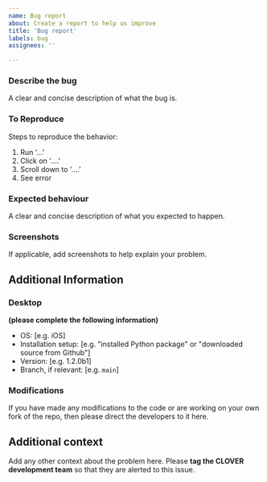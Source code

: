 ```yaml
---
name: Bug report
about: Create a report to help us improve
title: 'Bug report'
labels: bug
assignees: ''

---
```


### Describe the bug
A clear and concise description of what the bug is.

### To Reproduce
Steps to reproduce the behavior:
1. Run '...'
2. Click on '....'
3. Scroll down to '....'
4. See error

### Expected behaviour
A clear and concise description of what you expected to happen.

### Screenshots
If applicable, add screenshots to help explain your problem.

## Additional Information
### Desktop
**(please complete the following information)**

 - OS: [e.g. iOS]
 - Installation setup: [e.g. "installed Python package" or "downloaded source from Github"]
 - Version: [e.g. 1.2.0b1]
 - Branch, if relevant: [e.g. `main`]

### Modifications
If you have made any modifications to the code or are working on your own fork of the repo, then please direct the developers to it here.

## Additional context
Add any other context about the problem here. Please **tag the CLOVER development team** so that they are alerted to this issue.
